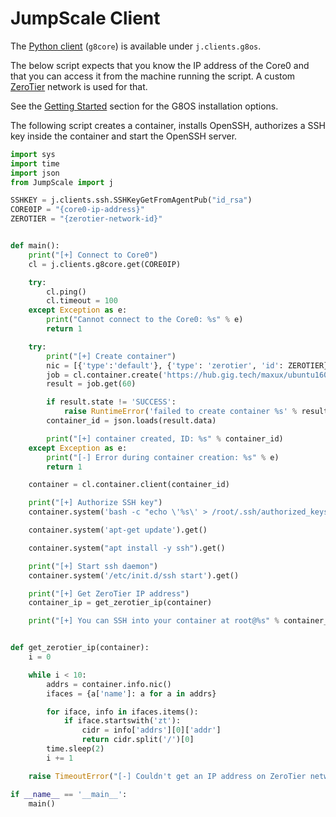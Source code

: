 # JumpScale Client

The [Python client](python.md) (`g8core`) is available under `j.clients.g8os`.

The below script expects that you know the IP address of the Core0 and that you can access it from the machine running the script. A custom [ZeroTier](https://www.zerotier.com/) network is used for that.

See the [Getting Started](../gettingstarted/gettingstarted.md) section for the G8OS installation options.

The following script creates a container, installs OpenSSH, authorizes a SSH key inside the container and start the OpenSSH server.

```python
import sys
import time
import json
from JumpScale import j

SSHKEY = j.clients.ssh.SSHKeyGetFromAgentPub("id_rsa")
CORE0IP = "{core0-ip-address}"
ZEROTIER = "{zerotier-network-id}"


def main():
    print("[+] Connect to Core0")
    cl = j.clients.g8core.get(CORE0IP)

    try:
        cl.ping()
        cl.timeout = 100
    except Exception as e:
        print("Cannot connect to the Core0: %s" % e)
        return 1

    try:
        print("[+] Create container")
        nic = [{'type':'default'}, {'type': 'zerotier', 'id': ZEROTIER}]
        job = cl.container.create('https://hub.gig.tech/maxux/ubuntu1604.flist', nics=nic, storage='ardb://hub.gig.tech:16379')
        result = job.get(60)

        if result.state != 'SUCCESS':
            raise RuntimeError('failed to create container %s' % result.data)
        container_id = json.loads(result.data)

        print("[+] container created, ID: %s" % container_id)
    except Exception as e:
        print("[-] Error during container creation: %s" % e)
        return 1

    container = cl.container.client(container_id)

    print("[+] Authorize SSH key")
    container.system('bash -c "echo \'%s\' > /root/.ssh/authorized_keys"' % SSHKEY)

    container.system('apt-get update').get()

    container.system("apt install -y ssh").get()

    print("[+] Start ssh daemon")
    container.system('/etc/init.d/ssh start').get()

    print("[+] Get ZeroTier IP address")
    container_ip = get_zerotier_ip(container)

    print("[+] You can SSH into your container at root@%s" % container_ip)


def get_zerotier_ip(container):
    i = 0

    while i < 10:
        addrs = container.info.nic()
        ifaces = {a['name']: a for a in addrs}

        for iface, info in ifaces.items():
            if iface.startswith('zt'):
                cidr = info['addrs'][0]['addr']
                return cidr.split('/')[0]
        time.sleep(2)
        i += 1

    raise TimeoutError("[-] Couldn't get an IP address on ZeroTier network")

if __name__ == '__main__':
    main()
```
